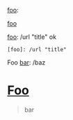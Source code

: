 [foo]: /url "title"

   [foo]:
      /url
           'the title'

[Foo*bar\]]:my_(url) 'title (with parens)'

[Foo bar]:
<my url>
'title'

[foo]:
/url

[foo]:

[foo]

[ΑΓΩ]: /φου

[foo]: /url "title" ok

    [foo]: /url "title"

Foo
[bar]: /baz

# [Foo]
[foo]: /url
> bar

[foo]: /foo-url "foo"
[bar]: /bar-url
  "bar"
[baz]: /baz-url

> [foo]: /url